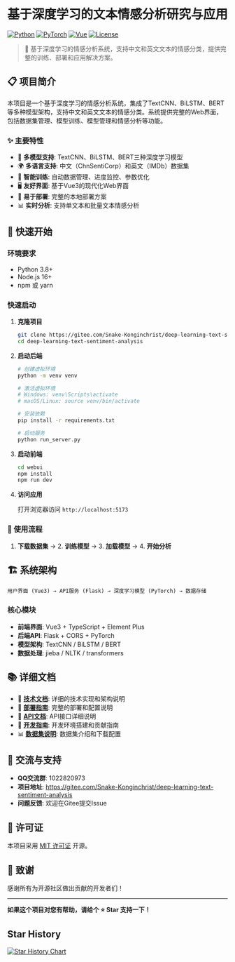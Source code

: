 # 基于深度学习的文本情感分析研究与应用

[![Python](https://img.shields.io/badge/Python-3.12-blue.svg)](https://www.python.org/)
[![PyTorch](https://img.shields.io/badge/PyTorch-2.0+-red.svg)](https://pytorch.org/)
[![Vue](https://img.shields.io/badge/Vue-3.0+-green.svg)](https://vuejs.org/)
[![License](https://img.shields.io/badge/License-MIT-yellow.svg)](LICENSE)

> 🚀 基于深度学习的情感分析系统，支持中文和英文文本的情感分类，提供完整的训练、部署和应用解决方案。

## 📋 项目简介

本项目是一个基于深度学习的情感分析系统，集成了TextCNN、BiLSTM、BERT等多种模型架构，支持中文和英文文本的情感分类。系统提供完整的Web界面，包括数据集管理、模型训练、模型管理和情感分析等功能。

### ✨ 主要特性

- 🤖 **多模型支持**: TextCNN、BiLSTM、BERT三种深度学习模型
- 🌍 **多语言支持**: 中文（ChnSentiCorp）和英文（IMDb）数据集
- 🎯 **智能训练**: 自动数据管理、进度监控、参数优化
- 🖥️ **友好界面**: 基于Vue3的现代化Web界面
- 🔧 **易于部署**: 完整的本地部署方案
- 📊 **实时分析**: 支持单文本和批量文本情感分析

## 🚀 快速开始

### 环境要求

- Python 3.8+
- Node.js 16+
- npm 或 yarn

### 快速启动

1. **克隆项目**
   ```bash
   git clone https://gitee.com/Snake-Konginchrist/deep-learning-text-sentiment-analysis.git
   cd deep-learning-text-sentiment-analysis
   ```

2. **启动后端**
   ```bash
   # 创建虚拟环境
   python -m venv venv
   
   # 激活虚拟环境
   # Windows: venv\Scripts\activate
   # macOS/Linux: source venv/bin/activate
   
   # 安装依赖
   pip install -r requirements.txt
   
   # 启动服务
   python run_server.py
   ```

3. **启动前端**
   ```bash
   cd webui
   npm install
   npm run dev
   ```

4. **访问应用**
   
   打开浏览器访问 `http://localhost:5173`

### 📱 使用流程

1. **下载数据集** → 2. **训练模型** → 3. **加载模型** → 4. **开始分析**

## 🏗️ 系统架构

```
用户界面 (Vue3) → API服务 (Flask) → 深度学习模型 (PyTorch) → 数据存储
```

### 核心模块

- **前端界面**: Vue3 + TypeScript + Element Plus
- **后端API**: Flask + CORS + PyTorch
- **模型架构**: TextCNN / BiLSTM / BERT
- **数据处理**: jieba / NLTK / transformers

## 📚 详细文档

- 📖 **[技术文档](docs/TECHNICAL.md)**: 详细的技术实现和架构说明
- 🚀 **[部署指南](docs/DEPLOYMENT.md)**: 完整的部署和配置说明
- 🎯 **[API文档](docs/API.md)**: API接口详细说明
- 🔧 **[开发指南](docs/DEVELOPMENT.md)**: 开发环境搭建和贡献指南
- 📊 **[数据集说明](docs/DATASETS.md)**: 数据集介绍和下载配置

## 🤝 交流与支持

- **QQ交流群**: 1022820973
- **项目地址**: https://gitee.com/Snake-Konginchrist/deep-learning-text-sentiment-analysis
- **问题反馈**: 欢迎在Gitee提交Issue

## 📄 许可证

本项目采用 [MIT 许可证](LICENSE) 开源。

## 🙏 致谢

感谢所有为开源社区做出贡献的开发者们！

---

**如果这个项目对您有帮助，请给个 ⭐ Star 支持一下！**

## Star History

[![Star History Chart](https://api.star-history.com/svg?repos=Snake-Konginchrist/deep-learning-text-sentiment-analysis&type=Date)](https://www.star-history.com/#Snake-Konginchrist/deep-learning-text-sentiment-analysis&Date)